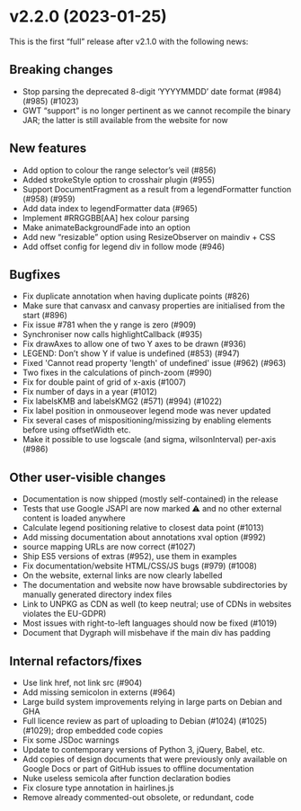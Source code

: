 # v2.2.0 (2023-01-25)

This is the first “full” release after v2.1.0 with the following news:

## Breaking changes
- Stop parsing the deprecated 8-digit ‘YYYYMMDD’ date format (#984) (#985) (#1023)
- GWT “support” is no longer pertinent as we cannot recompile the binary JAR;
  the latter is still available from the website for now

## New features
- Add option to colour the range selector’s veil (#856)
- Added strokeStyle option to crosshair plugin (#955)
- Support DocumentFragment as a result from a legendFormatter function (#958) (#959)
- Add data index to legendFormatter data (#965)
- Implement #RRGGBB[AA] hex colour parsing
- Make animateBackgroundFade into an option
- Add new “resizable” option using ResizeObserver on maindiv + CSS
- Add offset config for legend div in follow mode (#946)

## Bugfixes
- Fix duplicate annotation when having duplicate points (#826)
- Make sure that canvasx and canvasy properties are initialised from the start (#896)
- Fix issue #781 when the y range is zero (#909)
- Synchroniser now calls highlightCallback (#935)
- Fix drawAxes to allow one of two Y axes to be drawn (#936)
- LEGEND: Don’t show Y if value is undefined (#853) (#947)
- Fixed 'Cannot read property 'length' of undefined' issue (#962) (#963)
- Two fixes in the calculations of pinch-zoom (#990)
- Fix for double paint of grid of x-axis (#1007)
- Fix number of days in a year (#1012)
- Fix labelsKMB and labelsKMG2 (#571) (#994) (#1022)
- Fix label position in onmouseover legend mode was never updated
- Fix several cases of mispositioning/missizing by enabling elements before using offsetWidth etc.
- Make it possible to use logscale (and sigma, wilsonInterval) per-axis (#986)

## Other user-visible changes
- Documentation is now shipped (mostly self-contained) in the release
- Tests that use Google JSAPI are now marked ⚠ and no other external content is loaded anywhere
- Calculate legend positioning relative to closest data point (#1013)
- Add missing documentation about annotations xval option (#992)
- source mapping URLs are now correct (#1027)
- Ship ES5 versions of extras (#952), use them in examples
- Fix documentation/website HTML/CSS/JS bugs (#979) (#1008)
- On the website, external links are now clearly labelled
- The documentation and website now have browsable subdirectories
  by manually generated directory index files
- Link to UNPKG as CDN as well (to keep neutral; use of CDNs in websites violates the EU-GDPR)
- Most issues with right-to-left languages should now be fixed (#1019)
- Document that Dygraph will misbehave if the main div has padding

## Internal refactors/fixes
- Use link href, not link src (#904)
- Add missing semicolon in externs (#964)
- Large build system improvements relying in large parts on Debian and GHA
- Full licence review as part of uploading to Debian (#1024) (#1025) (#1029);
  drop embedded code copies
- Fix some JSDoc warnings
- Update to contemporary versions of Python 3, jQuery, Babel, etc.
- Add copies of design documents that were previously only available on Google Docs
  or part of GitHub issues to offline documentation
- Nuke useless semicola after function declaration bodies
- Fix closure type annotation in hairlines.js
- Remove already commented-out obsolete, or redundant, code
